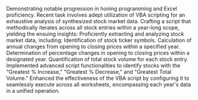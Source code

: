 Demonstrating notable progression in honing programming and Excel proficiency. Recent task involves adept utilization of VBA scripting for an exhaustive analysis of synthesized stock market data. Crafting a script that methodically iterates across all stock entries within a year-long scope, yielding the ensuing insights:
Proficiently extracting and analyzing stock market data, including:
Identification of stock ticker symbols.
Calculation of annual changes from opening to closing prices within a specified year.
Determination of percentage changes in opening to closing prices within a designated year.
Quantification of total stock volume for each stock entry.
Implemented advanced script functionalities to identify stocks with the "Greatest % Increase," "Greatest % Decrease," and "Greatest Total Volume."
Enhanced the effectiveness of the VBA script by configuring it to seamlessly execute across all worksheets, encompassing each year's data in a unified operation.
